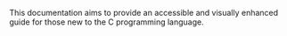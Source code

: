 This documentation aims to provide an accessible and visually enhanced guide for those new to the C programming language.

